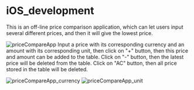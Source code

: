 # iOS_development
This is an off-line price comparison application, which can let users input several different prices, and then it will
give the lowest price.

![priceCompareApp](https://cloud.githubusercontent.com/assets/17036821/22220294/1c515934-e17c-11e6-88dd-1a0374601676.png)
Input a price with its corresponding currency and an amount with its corresponding unit, then click on "+" button, then this price and amount can be added to the table. 
Click on "-" button, then the latest price will be deleted from the table.
Click on "AC" button, then all price stored in the table will be deleted.

![priceCompareApp_currency](https://cloud.githubusercontent.com/assets/17036821/22220486/e9fe53b4-e17c-11e6-8d7a-b993c3295385.png)
![priceCompareApp_unit](https://cloud.githubusercontent.com/assets/17036821/22220429/a5dab876-e17c-11e6-9f5b-9602ffc2fe91.png)
